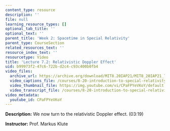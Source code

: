 ```yaml
---
content_type: resource
description: ''
file: null
learning_resource_types: []
optional_tab_title: ''
optional_text: ''
parent_title: 'Week 2: Spacetime in Special Relativity'
parent_type: CourseSection
related_resources_text: ''
resource_index_text: ''
resourcetype: Video
title: 'Lecture 7.2: Relativistic Doppler Effect'
uid: b99973f2-47c6-722b-d2c4-c93c400b0fb4
video_files:
  archive_url: https://archive.org/download/MIT8.20IAP21/MIT8_20IAP21_lec07-2_300k.mp4
  video_captions_file: /courses/8-20-introduction-to-special-relativity-january-iap-2021/da63e1934fb25845b0944402713f5673_CPaFPYeVKoY.vtt
  video_thumbnail_file: https://img.youtube.com/vi/CPaFPYeVKoY/default.jpg
  video_transcript_file: /courses/8-20-introduction-to-special-relativity-january-iap-2021/a6956194d7a6545c6699828819893cb0_CPaFPYeVKoY.pdf
video_metadata:
  youtube_id: CPaFPYeVKoY
---
```


**Description:** We now turn to the relativistic Doppler effect. (03:19)

**Instructor:** Prof. Markus Klute